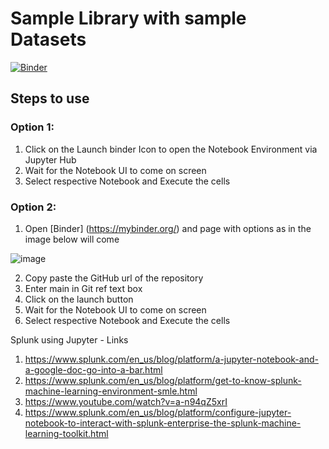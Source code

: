 # Sample Library with sample Datasets
[![Binder](https://mybinder.org/badge_logo.svg)](https://mybinder.org/v2/gh/achauhan2022/samplelibrary/main)

## Steps to use

### Option 1: 
1. Click on the Launch binder Icon to open the Notebook Environment via Jupyter Hub 
2. Wait for the Notebook UI to come on screen
3. Select respective Notebook and Execute the cells  

### Option 2: 
1. Open [Binder] (https://mybinder.org/) and page with options as in the image below will come

![image](https://user-images.githubusercontent.com/111838404/186414915-c9078e84-a69f-4847-986a-e2e6c4bf3f31.png)

2. Copy paste the GitHub url of the repository
3. Enter main in Git ref text box 
4. Click on the launch button
5. Wait for the Notebook UI to come on screen
6. Select respective Notebook and Execute the cells  



Splunk using Jupyter - Links
1. https://www.splunk.com/en_us/blog/platform/a-jupyter-notebook-and-a-google-doc-go-into-a-bar.html
2. https://www.splunk.com/en_us/blog/platform/get-to-know-splunk-machine-learning-environment-smle.html
3. https://www.youtube.com/watch?v=a-n94qZ5xrI
4. https://www.splunk.com/en_us/blog/platform/configure-jupyter-notebook-to-interact-with-splunk-enterprise-the-splunk-machine-learning-toolkit.html
